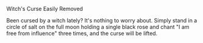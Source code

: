 Witch's Curse Easily Removed

Been cursed by a witch lately? It's nothing to worry about. Simply stand in a circle of salt on the full moon holding a single black rose and chant "I am free from influence" three times, and the curse will be lifted.


